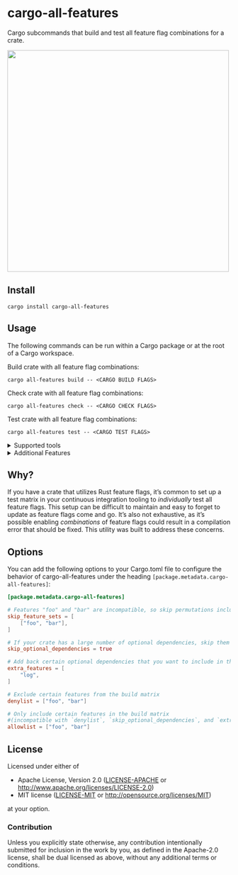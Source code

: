 # cargo-all-features

Cargo subcommands that build and test all feature flag combinations for a crate.

<img src=https://i.imgur.com/OVBRtEC.png width=500>

## Install

```
cargo install cargo-all-features
```

## Usage

The following commands can be run within a Cargo package or at the root of a Cargo workspace.

Build crate with all feature flag combinations:

```
cargo all-features build -- <CARGO BUILD FLAGS>
```

Check crate with all feature flag combinations:

```
cargo all-features check -- <CARGO CHECK FLAGS>
```

Test crate with all feature flag combinations:

```
cargo all-features test -- <CARGO TEST FLAGS>
```

<details>
    <summary markdown="title"><bold>Supported tools</bold></summary>

- First party
    - [`cargo test`](https://doc.rust-lang.org/cargo/commands/cargo-test.html) cargos integrated testing tool
    - [`cargo check`](https://doc.rust-lang.org/cargo/commands/cargo-check.html) cargos integrated checking tool
    - [`cargo build`](https://doc.rust-lang.org/cargo/commands/cargo-build.html) cargos integrated build tool
    - `cargo bench` [Used by cargos benching feature](https://doc.rust-lang.org/cargo/commands/cargo-bench.html) or crates like [citerion](https://github.com/bheisler/criterion.rs)
- Additional RustUp components
    - [`cargo miri test`](https://github.com/rust-lang/miri) for testing using miri -> _rustup component `miri` is needed_
- Cargo plugins
    - [`cargo udeps`](https://github.com/est31/cargo-udeps) to analyze for unused dependencies -> _cargo plugin `cargo-udeps` is needed_
    - [`cargo tarpaulin`](https://github.com/xd009642/tarpaulin) to analyze for unused dependencies -> _cargo plugin `cargo-tarpaulin` is needed_
    - [`cargo nextest`](https://nexte.st/) the next generation test runner for cargo -> _cargo plugin `cargo-nextest` is needed_

> for more information run `cargo all-features --help`
</details>

<details>
    <summary markdown="span">Additional Features</summary>

### Chunking

If certain projects, features might add up and CI jobs can take longer. In order to shrink wall time of your builds you can specify `--chunks` (the total amount of junks to split into _[1..]_) and `--chunk` (the chunk nr of the one executed command _\[1..\<CHUNKS\>\]_) per execution.

I.e. in github you can use a job matrix:

```yaml
name: CI

on: [pull_request]

jobs:
  build:
    runs-on: ubuntu-latest
    strategy:
      matrix:
        chunk: [1,2,3,4]
        chunks: 4
    steps:
    - uses: actions/checkout@v2
    - name: Install stable toolchain
        uses: actions-rs/toolchain@v1
        with:
          profile: minimal
          toolchain: stable
          override: true
     - name: Install cargo-all-features
        uses: actions-rs/cargo@v1
        with:
          command: install cargo-all-features
    - name: Build all features for release
      run: cargo all-features build --chunks  ${{matrix.chunks}} --chunk  ${{matrix.chunk}} -- --release
```

### Dry run & Verbosity

You are not sure if you configured something correct but don't have the time to wait for all tests or builds? Use `--dry-run`, it will skip all command execution.

If you are not sure if the correct command are executed use `--verbose`

### RustUp toolchain

Don't mind to use `+<toolchain>` or any other combination of rustups toolchain selection. `cargo-all-features` will pick up on the active toolchain and use it.

> for more information run `cargo all-features --help`

### Cross
> If you never heard of [cross](https://github.com/cross-rs/cross), an almost zero setup cross compilation cli setup

While there is no way to directly know if you are calling this cargo subcommand from cross, there is a `--target-command` flag which can be set to `cross` which will forward the feature flags to `cross` instead of `cargo`
</details>

## Why?

If you have a crate that utilizes Rust feature flags, it’s common to set up a test matrix in your continuous integration tooling to _individually_ test all feature flags. This setup can be difficult to maintain and easy to forget to update as feature flags come and go. It’s also not exhaustive, as it’s possible enabling _combinations_ of feature flags could result in a compilation error that should be fixed. This utility was built to address these concerns.

## Options

You can add the following options to your Cargo.toml file to configure the behavior of cargo-all-features under the heading `[package.metadata.cargo-all-features]`:

```toml
[package.metadata.cargo-all-features]

# Features "foo" and "bar" are incompatible, so skip permutations including them
skip_feature_sets = [
    ["foo", "bar"],
]

# If your crate has a large number of optional dependencies, skip them for speed
skip_optional_dependencies = true

# Add back certain optional dependencies that you want to include in the permutations
extra_features = [
    "log",
]

# Exclude certain features from the build matrix
denylist = ["foo", "bar"]

# Only include certain features in the build matrix
#(incompatible with `denylist`, `skip_optional_dependencies`, and `extra_features`)
allowlist = ["foo", "bar"]
```

## License

Licensed under either of

- Apache License, Version 2.0 ([LICENSE-APACHE](LICENSE-APACHE) or http://www.apache.org/licenses/LICENSE-2.0)
- MIT license ([LICENSE-MIT](LICENSE-MIT) or http://opensource.org/licenses/MIT)

at your option.

### Contribution

Unless you explicitly state otherwise, any contribution intentionally submitted for inclusion in the work by you, as defined in the Apache-2.0 license, shall be dual licensed as above, without any additional terms or conditions.
